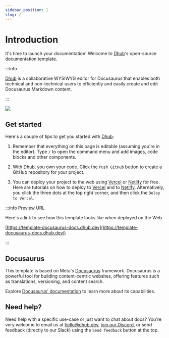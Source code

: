 ```yaml
---
sidebar_position: 1
slug: /
---
```


# Introduction

It's time to launch your documentation! Welcome to [Dhub](https://dhub.dev)'s open-source documentation template.

:::info

[Dhub](https://dhub.dev) is a collaborative WYSIWYG editor for Docusaurus that enables both technical and non-technical users to efficiently and easily create and edit Docusaurus Markdown content.

:::

![](/img/rocket.webp)

## Get started

Here's a couple of tips to get you started with [Dhub](https://dhub.dev):

1. Remember that everything on this page is editable (assuming you're in the editor). Type `/` to open the command menu and add images, code blocks and other components.

2. With [Dhub](https://dhub.dev), you own your code. Click the `Push GitHub` button to create a GitHub repository for your project.

3. You can deploy your project to the web using [Vercel](https://vercel.com) or [Netlify](https://netlify.com) for free. Here are tutorials on how to deploy to [Vercel](https://vercel.com/guides/deploying-docusaurus-with-vercel) and to [Netlify](https://www.netlify.com/blog/2016/10/27/a-step-by-step-guide-deploying-a-static-site-or-single-page-app/). Alternatively, you click the three dots at the top right corner, and then click the `Deloy to Vercel`.

:::info Preview URL

Here's a link to see how this template looks like when deployed on the Web

[https://template-docusaurus-docs.dhub.dev](https://template-docusaurus-docs.dhub.dev/)

:::

## Docusaurus

This template is based on Meta's [Docusaurus](https://docusaurus.io/) framework. Docusaurus is a powerful tool for building content-centric websites, offering features such as translations, versioning, and content search.

Explore [Docusaurus' documentation](https://docusaurus.io/docs) to learn more about its capabilities.&#x20;

## **Need help?**

Need help with a specific use-case or just want to chat about docs? You're very welcome to email us at [hello@dhub.dev](mailto\:hello@dhub.dev), [join our Discord](https://discord.gg/6qGnyrt7xy), or send feedback (directly to our Slack) using the `Send feedback` button at the top.&#x20;
